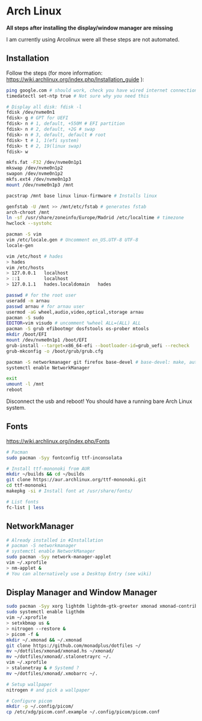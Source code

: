 # Arch Linux

**All steps after installing the display/window manager are missing**

I am currently using Arcolinux were all these steps are not automated.

## Installation

Follow the steps (for more information: https://wiki.archlinux.org/index.php/Installation_guide ):

```bash
ping google.com # should work, check you have wired internet connection
timedatectl set-ntp true # Not sure why you need this

# Display all disk: fdisk -l
fdisk /dev/nvme0n1
fdisk> g # GPT for UEFI
fdisk> n # 1, default, +550M # EFI partition
fdisk> n # 2, default, +2G # swap
fdisk> n # 3, default, default # root
fdisk> t # 1, 1(efi system)
fdisk> t # 2, 19(linux swap)
fdisk> w

mkfs.fat -F32 /dev/nvme0n1p1
mkswap /dev/nvme0n1p2
swapon /dev/nvme0n1p2
mkfs.ext4 /dev/nvme0n1p3
mount /dev/nvme0n1p3 /mnt

pacstrap /mnt base linux linux-firmware # Installs linux

genfstab -U /mnt >> /mnt/etc/fstab # generates fstab
arch-chroot /mnt
ln -sf /usr/share/zoneinfo/Europe/Madrid /etc/localtime # timezone
hwclock --systohc

pacman -S vim
vim /etc/locale.gen # Uncomment en_US.UTF-8 UTF-8
locale-gen

vim /etc/host # hades
> hades
vim /etc/hosts
> 127.0.0.1   localhost
> ::1         localhost
> 127.0.1.1   hades.localdomain   hades

passwd # for the root user
useradd -m arnau
passwd arnau # for arnau user
usermod -aG wheel,audio,video,optical,storage arnau
pacman -S sudo
EDITOR=vim visudo # uncomment %wheel ALL=(ALL) ALL
pacman -S grub efibootmgr dosfstools os-prober mtools
mkdir /boot/EFI
mount /dev/nvme0n1p1 /boot/EFI
grub-install --target=x86_64-efi --bootloader-id=grub_uefi --recheck
grub-mkconfig -o /boot/grub/grub.cfg

pacman -S networkmanager git firefox base-devel # base-devel: make, autoconf ...
systemctl enable NetworkManager

exit
umount -l /mnt
reboot
```

Disconnect the usb and reboot! You should have a running bare Arch Linux system.

## Fonts

https://wiki.archlinux.org/index.php/Fonts

```bash
# Pacman
sudo pacman -Syy fontconfig ttf-inconsolata

# Install ttf-mononoki from AUR
mkdir ~/builds && cd ~/builds
git clone https://aur.archlinux.org/ttf-mononoki.git
cd ttf-mononoki
makepkg -si # Install font at /usr/share/fonts/

# List fonts
fc-list | less
```

## NetworkManager

```bash
# Already installed in #Installation
# pacman -S networkmanager
# systemctl enable NetworkManager
sudo pacman -Syy network-manager-applet
vim ~/.xprofile
> nm-applet &
# You can alternatively use a Desktop Entry (see wiki)
```

## Display Manager and Window Manager

```bash
sudo pacman -Syy xorg lightdm lightdm-gtk-greeter xmonad xmonad-contrib xmobar dmenu picom nitrogen terminator # xmonad-extras  is missing (xmonad-extras-git is in AUR)
sudo systemctl enable ligthdm
vim ~/.xprofile
> setxkbmap us &
> nitrogen --restore &
> picom -f &
mkdir ~/.xmonad && ~/.xmonad
git clone https://github.com/monadplus/dotfiles ~/
mv ~/dotfiles/xmonad/xmonad.hs ~/xmonad/
mv ~/dotfiles/xmonad/.stalonetrayrc ~/.
vim ~/.xprofile
> stalonetray & # Systemd ?
mv ~/dotfiles/xmonad/.xmobarrc ~/.

# Setup wallpaper
nitrogen # and pick a wallpaper

# Configure picom
mkdir -p ~/.config/picom/
cp /etc/xdg/picom.conf.example ~/.config/picom/picom.conf
```
